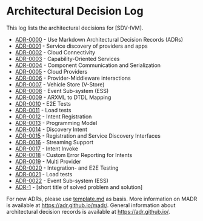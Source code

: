 # Architectural Decision Log

This log lists the architectural decisions for [SDV-IVM].

<!-- adrlog -- Regenerate the content by using "adr-log -i". You can install it via "npm install -g adr-log" -->

* [ADR-0000](0000-use-markdown-architectural-decision-records.md) - Use Markdown Architectural Decision Records (ADRs)
* [ADR-0001](0001-service-discovery.md) - Service discovery of providers and apps
* [ADR-0002](0002-cloud-connectivity.md) - Cloud Connectivity
* [ADR-0003](0003-capability-oriented-services.md) - Capability-Oriented Services
* [ADR-0004](0004-communication-and-serialization.md) - Component Communication and Serialization
* [ADR-0005](0005-cloud-providers.md) - Cloud Providers
* [ADR-0006](0006-provider-middleware-interface.md) - Provider-Middleware interactions
* [ADR-0007](0007-v-store.md) - Vehicle Store (V-Store)
* [ADR-0008](0008-event-sub-system.md) - Event Sub-system (ESS)
* [ADR-0009](0009-arxml-to-dtdl-mapping.md) - ARXML to DTDL Mapping
* [ADR-0010](0010-e2e-tests.md) - E2E Tests
* [ADR-0011](0011-load-tests.md) - Load tests
* [ADR-0012](0012-intent-registration.md) - Intent Registration
* [ADR-0013](0013-programming-model.md) - Programming Model
* [ADR-0014](0014-intent-discover.md) - Discovery Intent
* [ADR-0015](0015-inspection.md) - Registration and Service Discovery Interfaces
* [ADR-0016](0016-streaming-support.md) - Streaming Support
* [ADR-0017](0017-intent-invoke.md) - Intent Invoke
* [ADR-0018](0018-custom-error-reporting-for-intents.md) - Custom Error Reporting for Intents
* [ADR-0019](0019-multi-provider.md) - Multi Provider
* [ADR-0020](0020-integration-and-e2e-testing.md) - Integration- and E2E Testing
* [ADR-0021](0021-load-tests.md) - Load tests
* [ADR-0022](0022-event-sub-system.md) - Event Sub-system (ESS)
* [ADR-1](template.md) - [short title of solved problem and solution]

<!-- adrlogstop -->

For new ADRs, please use [template.md](template.md) as basis.
More information on MADR is available at <https://adr.github.io/madr/>.
General information about architectural decision records is available at <https://adr.github.io/>.

